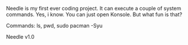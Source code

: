 Needle is my first ever coding project. It can execute a couple of system commands. Yes, i know. You can just open Konsole. But what fun is that?

Commands: ls, pwd, sudo pacman -Syu

Needle v1.0
